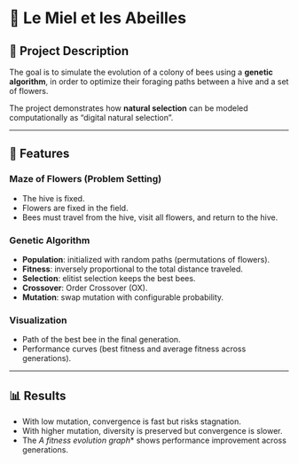 # 🐝 Le Miel et les Abeilles

## 📖 Project Description
The goal is to simulate the evolution of a colony of bees using a **genetic algorithm**, in order to optimize their foraging paths between a hive and a set of flowers.

The project demonstrates how **natural selection** can be modeled computationally as “digital natural selection”.

---

## 🚀 Features
### Maze of Flowers (Problem Setting)
- The hive is fixed.
- Flowers are fixed in the field.
- Bees must travel from the hive, visit all flowers, and return to the hive.

### Genetic Algorithm
- **Population**: initialized with random paths (permutations of flowers).
- **Fitness**: inversely proportional to the total distance traveled.
- **Selection**: elitist selection keeps the best bees.
- **Crossover**: Order Crossover (OX).
- **Mutation**: swap mutation with configurable probability.

### Visualization
- Path of the best bee in the final generation.
- Performance curves (best fitness and average fitness across generations).

---

## 📊 Results
- With low mutation, convergence is fast but risks stagnation.
- With higher mutation, diversity is preserved but convergence is slower.
- The **A* fitness evolution graph** shows performance improvement across generations.